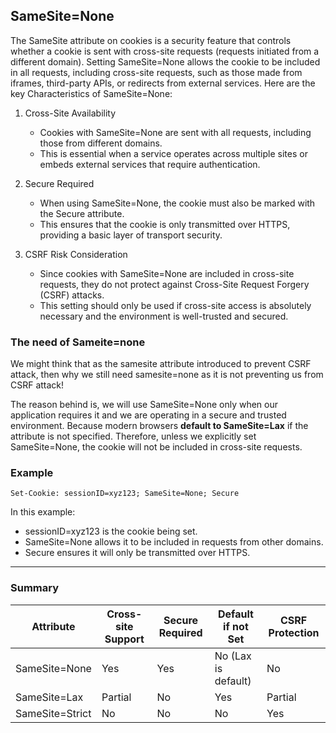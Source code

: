 ## SameSite=None

The SameSite attribute on cookies is a security feature that controls whether a cookie is sent with cross-site requests (requests initiated from a different domain). Setting SameSite=None allows the cookie to be included in all requests, including cross-site requests, such as those made from iframes, third-party APIs, or redirects from external services. Here are the key Characteristics of SameSite=None:

1. Cross-Site Availability  
   - Cookies with SameSite=None are sent with all requests, including those from different domains.  
   - This is essential when a service operates across multiple sites or embeds external services that require authentication.

2. Secure Required  
   - When using SameSite=None, the cookie must also be marked with the Secure attribute.  
   - This ensures that the cookie is only transmitted over HTTPS, providing a basic layer of transport security.

3. CSRF Risk Consideration  
   - Since cookies with SameSite=None are included in cross-site requests, they do not protect against Cross-Site Request Forgery (CSRF) attacks.  
   - This setting should only be used if cross-site access is absolutely necessary and the environment is well-trusted and secured.

### The need of Sameite=none
We might think that as the samesite attribute introduced to prevent CSRF attack, then why we still need samesite=none as it is not preventing us from CSRF attack!

The reason behind is, we will use SameSite=None only when our application requires it and we are operating in a secure and trusted environment. Because modern browsers **default to SameSite=Lax** if the attribute is not specified. Therefore, unless we explicitly set SameSite=None, the cookie will not be included in cross-site requests.


### Example

```http
Set-Cookie: sessionID=xyz123; SameSite=None; Secure
```

In this example:
- sessionID=xyz123 is the cookie being set.
- SameSite=None allows it to be included in requests from other domains.
- Secure ensures it will only be transmitted over HTTPS.

---

### Summary

| Attribute         | Cross-site Support | Secure Required | Default if not Set | CSRF Protection |
|------------------|--------------------|------------------|---------------------|------------------|
| SameSite=None   | Yes                | Yes              | No (Lax is default) | No               |
| SameSite=Lax    | Partial            | No               | Yes                 | Partial          |
| SameSite=Strict | No                 | No               | No                  | Yes              |
